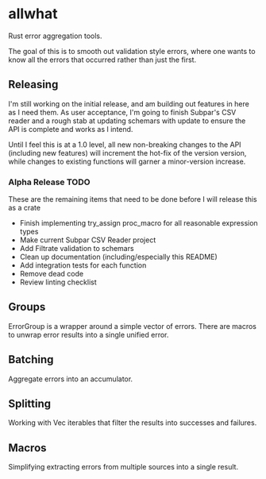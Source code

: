 # allwhat

Rust error aggregation tools.

The goal of this is to smooth out validation style errors, where one wants to know all the errors
that occurred rather than just the first.

## Releasing

I'm still working on the initial release, and am building out features in here as I need them. As
user acceptance, I'm going to finish Subpar's CSV reader and a rough stab at updating schemars with
update to ensure the API is complete and works as I intend.

Until I feel this is at a 1.0 level, all new non-breaking changes to the API (including new
features) will increment the hot-fix of the version version, while changes to existing functions
will garner a minor-version increase.

### Alpha Release TODO

These are the remaining items that need to be done before I will release this as a crate

- Finish implementing try_assign proc_macro for all reasonable expression types
- Make current Subpar CSV Reader project
- Add Filtrate validation to schemars
- Clean up documentation (including/especially this README)
- Add integration tests for each function
- Remove dead code
- Review linting checklist

## Groups

ErrorGroup is a wrapper around a simple vector of errors. There are macros to unwrap error results
into a single unified error.

## Batching

Aggregate errors into an accumulator.

## Splitting

Working with Vec iterables that filter the results into successes and failures.

## Macros

Simplifying extracting errors from multiple sources into a single result.

